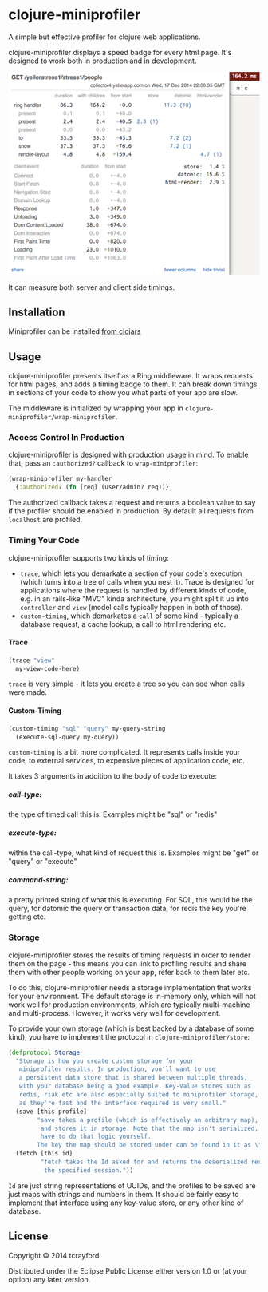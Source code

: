 # clojure-miniprofiler

A simple but effective profiler for clojure web applications.

clojure-miniprofiler displays a speed badge for every html page. It's designed
to work both in production and in development.

![](screenshot.png)

It can measure both server and client side timings.

## Installation

Miniprofiler can be installed [from clojars](https://clojars.org/clojure-miniprofiler)

## Usage

clojure-miniprofiler presents itself as a Ring middleware. It wraps requests
for html pages, and adds a timing badge to them. It can break down timings in
sections of your code to show you what parts of your app are slow.

The middleware is initialized by wrapping your app in
`clojure-miniprofiler/wrap-miniprofiler`.

### Access Control In Production

clojure-miniprofiler is designed with production usage in mind. To enable that, pass
an `:authorized?` callback to `wrap-miniprofiler`:

```clojure
(wrap-miniprofiler my-handler
  {:authorized? (fn [req] (user/admin? req))}
```

The authorized callback takes a request and returns a boolean value to say if
the profiler should be enabled in production. By default all requests from
`localhost` are profiled.

### Timing Your Code

clojure-miniprofiler supports two kinds of timing:
 - `trace`, which lets you demarkate a section of your code's execution (which turns into a tree of calls when you nest it). Trace is designed for applications where the request is handled by different kinds of code, e.g. in an rails-like "MVC" kinda architecture, you might split it up into `controller` and `view` (model calls typically happen in both of those).
- `custom-timing`, which demarkates a `call` of some kind - typically a
  database request, a cache lookup, a call to html rendering etc.

#### Trace

```clojure
(trace "view"
  my-view-code-here)
```

`trace` is very simple - it lets you create a tree so you can see when calls were made.

#### Custom-Timing

```clojure
(custom-timing "sql" "query" my-query-string
  (execute-sql-query my-query))
```

`custom-timing` is a bit more complicated. It represents calls inside your
code, to external services, to expensive pieces of application code, etc.

It takes 3 arguments in addition to the body of code to execute:
##### call-type:
the type of timed call this is. Examples might be \"sql\" or \"redis\"

##### execute-type:
within the call-type, what kind of request this is.
Examples might be \"get\" or \"query\" or \"execute\"

##### command-string:
a pretty printed string of what this is executing.
For SQL, this would be the query, for datomic the query or
transaction data, for redis the key you're getting etc.

### Storage

clojure-miniprofiler stores the results of timing requests in order to render
them on the page - this means you can link to profiling results and share them with
other people working on your app, refer back to them later etc.

To do this, clojure-miniprofiler needs a storage implementation that works for
your environment. The default storage is in-memory only, which will not work
well for production environments, which are typically multi-machine and
multi-process. However, it works very well for development.

To provide your own storage (which is best backed by a database of some kind),
you have to implement the protocol in `clojure-miniprofiler/store`:

```clojure
(defprotocol Storage
  "Storage is how you create custom storage for your
   miniprofiler results. In production, you'll want to use
   a persistent data store that is shared between multiple threads,
   with your database being a good example. Key-Value stores such as
   redis, riak etc are also especially suited to miniprofiler storage,
   as they're fast and the interface required is very small."
  (save [this profile]
        "save takes a profile (which is effectively an arbitrary map),
         and stores it in storage. Note that the map isn't serialized, you'll
         have to do that logic yourself.
        The key the map should be stored under can be found in it as \"Id\"")
  (fetch [this id]
         "fetch takes the Id asked for and returns the deserialized result from
          the specified session."))
```

`Id` are just string representations of UUIDs, and the profiles to be saved are
just maps with strings and numbers in them. It should be fairly easy to
implement that interface using any key-value store, or any other kind of
database.

## License

Copyright © 2014 tcrayford

Distributed under the Eclipse Public License either version 1.0 or (at
your option) any later version.
